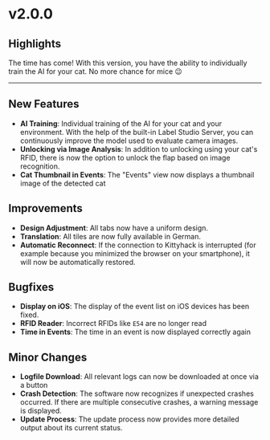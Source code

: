 # v2.0.0

## Highlights
The time has come! With this version, you have the ability to individually train the AI for your cat. No more chance for mice 😉

---------------

## New Features
- **AI Training**: Individual training of the AI for your cat and your environment. With the help of the built-in Label Studio Server, you can continuously improve the model used to evaluate camera images.
- **Unlocking via Image Analysis**: In addition to unlocking using your cat's RFID, there is now the option to unlock the flap based on image recognition.
- **Cat Thumbnail in Events**: The "Events" view now displays a thumbnail image of the detected cat

## Improvements
- **Design Adjustment**: All tabs now have a uniform design.
- **Translation**: All tiles are now fully available in German.
- **Automatic Reconnect**: If the connection to Kittyhack is interrupted (for example because you minimized the browser on your smartphone), it will now be automatically restored.

## Bugfixes
- **Display on iOS**: The display of the event list on iOS devices has been fixed.
- **RFID Reader**: Incorrect RFIDs like `E54` are no longer read
- **Time in Events**: The time in an event is now displayed correctly again

## Minor Changes
- **Logfile Download**: All relevant logs can now be downloaded at once via a button
- **Crash Detection**: The software now recognizes if unexpected crashes occurred. If there are multiple consecutive crashes, a warning message is displayed.
- **Update Process**: The update process now provides more detailed output about its current status.